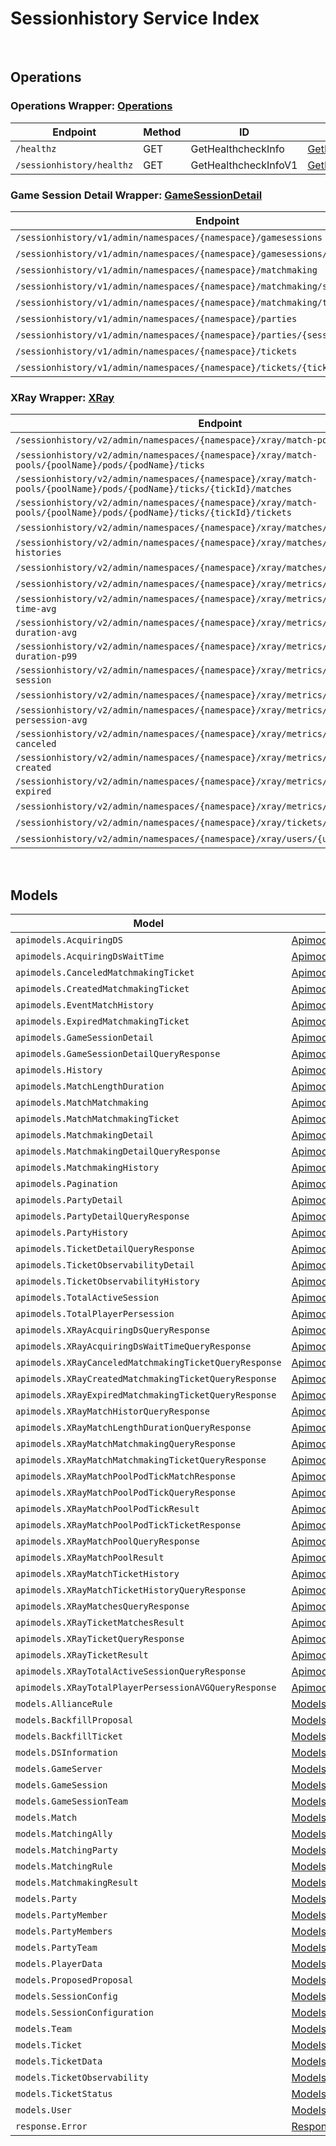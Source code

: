 # Sessionhistory Service Index

&nbsp;  

## Operations

### Operations Wrapper:  [Operations](../../src/main/java/net/accelbyte/sdk/api/sessionhistory/wrappers/Operations.java)
| Endpoint | Method | ID | Class | Example |
|---|---|---|---|---|
| `/healthz` | GET | GetHealthcheckInfo | [GetHealthcheckInfo](../../src/main/java/net/accelbyte/sdk/api/sessionhistory/operations/operations/GetHealthcheckInfo.java) | [GetHealthcheckInfo](../../samples/cli/src/main/java/net/accelbyte/sdk/cli/api/sessionhistory/operations/GetHealthcheckInfo.java) |
| `/sessionhistory/healthz` | GET | GetHealthcheckInfoV1 | [GetHealthcheckInfoV1](../../src/main/java/net/accelbyte/sdk/api/sessionhistory/operations/operations/GetHealthcheckInfoV1.java) | [GetHealthcheckInfoV1](../../samples/cli/src/main/java/net/accelbyte/sdk/cli/api/sessionhistory/operations/GetHealthcheckInfoV1.java) |

### Game Session Detail Wrapper:  [GameSessionDetail](../../src/main/java/net/accelbyte/sdk/api/sessionhistory/wrappers/GameSessionDetail.java)
| Endpoint | Method | ID | Class | Example |
|---|---|---|---|---|
| `/sessionhistory/v1/admin/namespaces/{namespace}/gamesessions` | GET | AdminQueryGameSessionDetail | [AdminQueryGameSessionDetail](../../src/main/java/net/accelbyte/sdk/api/sessionhistory/operations/game_session_detail/AdminQueryGameSessionDetail.java) | [AdminQueryGameSessionDetail](../../samples/cli/src/main/java/net/accelbyte/sdk/cli/api/sessionhistory/game_session_detail/AdminQueryGameSessionDetail.java) |
| `/sessionhistory/v1/admin/namespaces/{namespace}/gamesessions/{sessionId}` | GET | GetGameSessionDetail | [GetGameSessionDetail](../../src/main/java/net/accelbyte/sdk/api/sessionhistory/operations/game_session_detail/GetGameSessionDetail.java) | [GetGameSessionDetail](../../samples/cli/src/main/java/net/accelbyte/sdk/cli/api/sessionhistory/game_session_detail/GetGameSessionDetail.java) |
| `/sessionhistory/v1/admin/namespaces/{namespace}/matchmaking` | GET | AdminQueryMatchmakingDetail | [AdminQueryMatchmakingDetail](../../src/main/java/net/accelbyte/sdk/api/sessionhistory/operations/game_session_detail/AdminQueryMatchmakingDetail.java) | [AdminQueryMatchmakingDetail](../../samples/cli/src/main/java/net/accelbyte/sdk/cli/api/sessionhistory/game_session_detail/AdminQueryMatchmakingDetail.java) |
| `/sessionhistory/v1/admin/namespaces/{namespace}/matchmaking/session/{sessionId}` | GET | AdminGetMatchmakingDetailBySessionID | [AdminGetMatchmakingDetailBySessionID](../../src/main/java/net/accelbyte/sdk/api/sessionhistory/operations/game_session_detail/AdminGetMatchmakingDetailBySessionID.java) | [AdminGetMatchmakingDetailBySessionID](../../samples/cli/src/main/java/net/accelbyte/sdk/cli/api/sessionhistory/game_session_detail/AdminGetMatchmakingDetailBySessionID.java) |
| `/sessionhistory/v1/admin/namespaces/{namespace}/matchmaking/ticket/{ticketId}` | GET | AdminGetMatchmakingDetailByTicketID | [AdminGetMatchmakingDetailByTicketID](../../src/main/java/net/accelbyte/sdk/api/sessionhistory/operations/game_session_detail/AdminGetMatchmakingDetailByTicketID.java) | [AdminGetMatchmakingDetailByTicketID](../../samples/cli/src/main/java/net/accelbyte/sdk/cli/api/sessionhistory/game_session_detail/AdminGetMatchmakingDetailByTicketID.java) |
| `/sessionhistory/v1/admin/namespaces/{namespace}/parties` | GET | AdminQueryPartyDetail | [AdminQueryPartyDetail](../../src/main/java/net/accelbyte/sdk/api/sessionhistory/operations/game_session_detail/AdminQueryPartyDetail.java) | [AdminQueryPartyDetail](../../samples/cli/src/main/java/net/accelbyte/sdk/cli/api/sessionhistory/game_session_detail/AdminQueryPartyDetail.java) |
| `/sessionhistory/v1/admin/namespaces/{namespace}/parties/{sessionId}` | GET | GetPartyDetail | [GetPartyDetail](../../src/main/java/net/accelbyte/sdk/api/sessionhistory/operations/game_session_detail/GetPartyDetail.java) | [GetPartyDetail](../../samples/cli/src/main/java/net/accelbyte/sdk/cli/api/sessionhistory/game_session_detail/GetPartyDetail.java) |
| `/sessionhistory/v1/admin/namespaces/{namespace}/tickets` | GET | AdminQueryTicketDetail | [AdminQueryTicketDetail](../../src/main/java/net/accelbyte/sdk/api/sessionhistory/operations/game_session_detail/AdminQueryTicketDetail.java) | [AdminQueryTicketDetail](../../samples/cli/src/main/java/net/accelbyte/sdk/cli/api/sessionhistory/game_session_detail/AdminQueryTicketDetail.java) |
| `/sessionhistory/v1/admin/namespaces/{namespace}/tickets/{ticketId}` | GET | AdminTicketDetailGetByTicketID | [AdminTicketDetailGetByTicketID](../../src/main/java/net/accelbyte/sdk/api/sessionhistory/operations/game_session_detail/AdminTicketDetailGetByTicketID.java) | [AdminTicketDetailGetByTicketID](../../samples/cli/src/main/java/net/accelbyte/sdk/cli/api/sessionhistory/game_session_detail/AdminTicketDetailGetByTicketID.java) |

### XRay Wrapper:  [XRay](../../src/main/java/net/accelbyte/sdk/api/sessionhistory/wrappers/XRay.java)
| Endpoint | Method | ID | Class | Example |
|---|---|---|---|---|
| `/sessionhistory/v2/admin/namespaces/{namespace}/xray/match-pools/{poolName}` | GET | QueryXrayMatchPool | [QueryXrayMatchPool](../../src/main/java/net/accelbyte/sdk/api/sessionhistory/operations/x_ray/QueryXrayMatchPool.java) | [QueryXrayMatchPool](../../samples/cli/src/main/java/net/accelbyte/sdk/cli/api/sessionhistory/x_ray/QueryXrayMatchPool.java) |
| `/sessionhistory/v2/admin/namespaces/{namespace}/xray/match-pools/{poolName}/pods/{podName}/ticks` | GET | QueryDetailTickMatchPool | [QueryDetailTickMatchPool](../../src/main/java/net/accelbyte/sdk/api/sessionhistory/operations/x_ray/QueryDetailTickMatchPool.java) | [QueryDetailTickMatchPool](../../samples/cli/src/main/java/net/accelbyte/sdk/cli/api/sessionhistory/x_ray/QueryDetailTickMatchPool.java) |
| `/sessionhistory/v2/admin/namespaces/{namespace}/xray/match-pools/{poolName}/pods/{podName}/ticks/{tickId}/matches` | GET | QueryDetailTickMatchPoolMatches | [QueryDetailTickMatchPoolMatches](../../src/main/java/net/accelbyte/sdk/api/sessionhistory/operations/x_ray/QueryDetailTickMatchPoolMatches.java) | [QueryDetailTickMatchPoolMatches](../../samples/cli/src/main/java/net/accelbyte/sdk/cli/api/sessionhistory/x_ray/QueryDetailTickMatchPoolMatches.java) |
| `/sessionhistory/v2/admin/namespaces/{namespace}/xray/match-pools/{poolName}/pods/{podName}/ticks/{tickId}/tickets` | GET | QueryDetailTickMatchPoolTicket | [QueryDetailTickMatchPoolTicket](../../src/main/java/net/accelbyte/sdk/api/sessionhistory/operations/x_ray/QueryDetailTickMatchPoolTicket.java) | [QueryDetailTickMatchPoolTicket](../../samples/cli/src/main/java/net/accelbyte/sdk/cli/api/sessionhistory/x_ray/QueryDetailTickMatchPoolTicket.java) |
| `/sessionhistory/v2/admin/namespaces/{namespace}/xray/matches/{matchId}/histories` | GET | QueryMatchHistories | [QueryMatchHistories](../../src/main/java/net/accelbyte/sdk/api/sessionhistory/operations/x_ray/QueryMatchHistories.java) | [QueryMatchHistories](../../samples/cli/src/main/java/net/accelbyte/sdk/cli/api/sessionhistory/x_ray/QueryMatchHistories.java) |
| `/sessionhistory/v2/admin/namespaces/{namespace}/xray/matches/{matchId}/ticket-histories` | GET | QueryMatchTicketHistories | [QueryMatchTicketHistories](../../src/main/java/net/accelbyte/sdk/api/sessionhistory/operations/x_ray/QueryMatchTicketHistories.java) | [QueryMatchTicketHistories](../../samples/cli/src/main/java/net/accelbyte/sdk/cli/api/sessionhistory/x_ray/QueryMatchTicketHistories.java) |
| `/sessionhistory/v2/admin/namespaces/{namespace}/xray/matches/{matchId}/tickets` | GET | QueryXrayMatch | [QueryXrayMatch](../../src/main/java/net/accelbyte/sdk/api/sessionhistory/operations/x_ray/QueryXrayMatch.java) | [QueryXrayMatch](../../samples/cli/src/main/java/net/accelbyte/sdk/cli/api/sessionhistory/x_ray/QueryXrayMatch.java) |
| `/sessionhistory/v2/admin/namespaces/{namespace}/xray/metrics/acquiring-ds` | GET | QueryAcquiringDS | [QueryAcquiringDS](../../src/main/java/net/accelbyte/sdk/api/sessionhistory/operations/x_ray/QueryAcquiringDS.java) | [QueryAcquiringDS](../../samples/cli/src/main/java/net/accelbyte/sdk/cli/api/sessionhistory/x_ray/QueryAcquiringDS.java) |
| `/sessionhistory/v2/admin/namespaces/{namespace}/xray/metrics/acquiring-ds-wait-time-avg` | GET | QueryAcquiringDSWaitTimeAvg | [QueryAcquiringDSWaitTimeAvg](../../src/main/java/net/accelbyte/sdk/api/sessionhistory/operations/x_ray/QueryAcquiringDSWaitTimeAvg.java) | [QueryAcquiringDSWaitTimeAvg](../../samples/cli/src/main/java/net/accelbyte/sdk/cli/api/sessionhistory/x_ray/QueryAcquiringDSWaitTimeAvg.java) |
| `/sessionhistory/v2/admin/namespaces/{namespace}/xray/metrics/match-length-duration-avg` | GET | QueryMatchLengthDurationpAvg | [QueryMatchLengthDurationpAvg](../../src/main/java/net/accelbyte/sdk/api/sessionhistory/operations/x_ray/QueryMatchLengthDurationpAvg.java) | [QueryMatchLengthDurationpAvg](../../samples/cli/src/main/java/net/accelbyte/sdk/cli/api/sessionhistory/x_ray/QueryMatchLengthDurationpAvg.java) |
| `/sessionhistory/v2/admin/namespaces/{namespace}/xray/metrics/match-length-duration-p99` | GET | QueryMatchLengthDurationp99 | [QueryMatchLengthDurationp99](../../src/main/java/net/accelbyte/sdk/api/sessionhistory/operations/x_ray/QueryMatchLengthDurationp99.java) | [QueryMatchLengthDurationp99](../../samples/cli/src/main/java/net/accelbyte/sdk/cli/api/sessionhistory/x_ray/QueryMatchLengthDurationp99.java) |
| `/sessionhistory/v2/admin/namespaces/{namespace}/xray/metrics/total-active-session` | GET | QueryTotalActiveSession | [QueryTotalActiveSession](../../src/main/java/net/accelbyte/sdk/api/sessionhistory/operations/x_ray/QueryTotalActiveSession.java) | [QueryTotalActiveSession](../../samples/cli/src/main/java/net/accelbyte/sdk/cli/api/sessionhistory/x_ray/QueryTotalActiveSession.java) |
| `/sessionhistory/v2/admin/namespaces/{namespace}/xray/metrics/total-match` | GET | QueryTotalMatchmakingMatch | [QueryTotalMatchmakingMatch](../../src/main/java/net/accelbyte/sdk/api/sessionhistory/operations/x_ray/QueryTotalMatchmakingMatch.java) | [QueryTotalMatchmakingMatch](../../samples/cli/src/main/java/net/accelbyte/sdk/cli/api/sessionhistory/x_ray/QueryTotalMatchmakingMatch.java) |
| `/sessionhistory/v2/admin/namespaces/{namespace}/xray/metrics/total-player-persession-avg` | GET | QueryTotalPlayerPersession | [QueryTotalPlayerPersession](../../src/main/java/net/accelbyte/sdk/api/sessionhistory/operations/x_ray/QueryTotalPlayerPersession.java) | [QueryTotalPlayerPersession](../../samples/cli/src/main/java/net/accelbyte/sdk/cli/api/sessionhistory/x_ray/QueryTotalPlayerPersession.java) |
| `/sessionhistory/v2/admin/namespaces/{namespace}/xray/metrics/total-ticket-canceled` | GET | QueryTotalMatchmakingCanceled | [QueryTotalMatchmakingCanceled](../../src/main/java/net/accelbyte/sdk/api/sessionhistory/operations/x_ray/QueryTotalMatchmakingCanceled.java) | [QueryTotalMatchmakingCanceled](../../samples/cli/src/main/java/net/accelbyte/sdk/cli/api/sessionhistory/x_ray/QueryTotalMatchmakingCanceled.java) |
| `/sessionhistory/v2/admin/namespaces/{namespace}/xray/metrics/total-ticket-created` | GET | QueryTotalMatchmakingCreated | [QueryTotalMatchmakingCreated](../../src/main/java/net/accelbyte/sdk/api/sessionhistory/operations/x_ray/QueryTotalMatchmakingCreated.java) | [QueryTotalMatchmakingCreated](../../samples/cli/src/main/java/net/accelbyte/sdk/cli/api/sessionhistory/x_ray/QueryTotalMatchmakingCreated.java) |
| `/sessionhistory/v2/admin/namespaces/{namespace}/xray/metrics/total-ticket-expired` | GET | QueryTotalMatchmakingExpired | [QueryTotalMatchmakingExpired](../../src/main/java/net/accelbyte/sdk/api/sessionhistory/operations/x_ray/QueryTotalMatchmakingExpired.java) | [QueryTotalMatchmakingExpired](../../samples/cli/src/main/java/net/accelbyte/sdk/cli/api/sessionhistory/x_ray/QueryTotalMatchmakingExpired.java) |
| `/sessionhistory/v2/admin/namespaces/{namespace}/xray/metrics/total-ticket-match` | GET | QueryTotalMatchmakingMatchTicket | [QueryTotalMatchmakingMatchTicket](../../src/main/java/net/accelbyte/sdk/api/sessionhistory/operations/x_ray/QueryTotalMatchmakingMatchTicket.java) | [QueryTotalMatchmakingMatchTicket](../../samples/cli/src/main/java/net/accelbyte/sdk/cli/api/sessionhistory/x_ray/QueryTotalMatchmakingMatchTicket.java) |
| `/sessionhistory/v2/admin/namespaces/{namespace}/xray/tickets/{ticketId}` | GET | QueryXrayTimelineByTicketID | [QueryXrayTimelineByTicketID](../../src/main/java/net/accelbyte/sdk/api/sessionhistory/operations/x_ray/QueryXrayTimelineByTicketID.java) | [QueryXrayTimelineByTicketID](../../samples/cli/src/main/java/net/accelbyte/sdk/cli/api/sessionhistory/x_ray/QueryXrayTimelineByTicketID.java) |
| `/sessionhistory/v2/admin/namespaces/{namespace}/xray/users/{userId}/tickets` | GET | QueryXrayTimelineByUserID | [QueryXrayTimelineByUserID](../../src/main/java/net/accelbyte/sdk/api/sessionhistory/operations/x_ray/QueryXrayTimelineByUserID.java) | [QueryXrayTimelineByUserID](../../samples/cli/src/main/java/net/accelbyte/sdk/cli/api/sessionhistory/x_ray/QueryXrayTimelineByUserID.java) |


&nbsp;  

## Models

| Model | Class |
|---|---|
| `apimodels.AcquiringDS` | [ApimodelsAcquiringDS](../../src/main/java/net/accelbyte/sdk/api/sessionhistory/models/ApimodelsAcquiringDS.java) |
| `apimodels.AcquiringDsWaitTime` | [ApimodelsAcquiringDsWaitTime](../../src/main/java/net/accelbyte/sdk/api/sessionhistory/models/ApimodelsAcquiringDsWaitTime.java) |
| `apimodels.CanceledMatchmakingTicket` | [ApimodelsCanceledMatchmakingTicket](../../src/main/java/net/accelbyte/sdk/api/sessionhistory/models/ApimodelsCanceledMatchmakingTicket.java) |
| `apimodels.CreatedMatchmakingTicket` | [ApimodelsCreatedMatchmakingTicket](../../src/main/java/net/accelbyte/sdk/api/sessionhistory/models/ApimodelsCreatedMatchmakingTicket.java) |
| `apimodels.EventMatchHistory` | [ApimodelsEventMatchHistory](../../src/main/java/net/accelbyte/sdk/api/sessionhistory/models/ApimodelsEventMatchHistory.java) |
| `apimodels.ExpiredMatchmakingTicket` | [ApimodelsExpiredMatchmakingTicket](../../src/main/java/net/accelbyte/sdk/api/sessionhistory/models/ApimodelsExpiredMatchmakingTicket.java) |
| `apimodels.GameSessionDetail` | [ApimodelsGameSessionDetail](../../src/main/java/net/accelbyte/sdk/api/sessionhistory/models/ApimodelsGameSessionDetail.java) |
| `apimodels.GameSessionDetailQueryResponse` | [ApimodelsGameSessionDetailQueryResponse](../../src/main/java/net/accelbyte/sdk/api/sessionhistory/models/ApimodelsGameSessionDetailQueryResponse.java) |
| `apimodels.History` | [ApimodelsHistory](../../src/main/java/net/accelbyte/sdk/api/sessionhistory/models/ApimodelsHistory.java) |
| `apimodels.MatchLengthDuration` | [ApimodelsMatchLengthDuration](../../src/main/java/net/accelbyte/sdk/api/sessionhistory/models/ApimodelsMatchLengthDuration.java) |
| `apimodels.MatchMatchmaking` | [ApimodelsMatchMatchmaking](../../src/main/java/net/accelbyte/sdk/api/sessionhistory/models/ApimodelsMatchMatchmaking.java) |
| `apimodels.MatchMatchmakingTicket` | [ApimodelsMatchMatchmakingTicket](../../src/main/java/net/accelbyte/sdk/api/sessionhistory/models/ApimodelsMatchMatchmakingTicket.java) |
| `apimodels.MatchmakingDetail` | [ApimodelsMatchmakingDetail](../../src/main/java/net/accelbyte/sdk/api/sessionhistory/models/ApimodelsMatchmakingDetail.java) |
| `apimodels.MatchmakingDetailQueryResponse` | [ApimodelsMatchmakingDetailQueryResponse](../../src/main/java/net/accelbyte/sdk/api/sessionhistory/models/ApimodelsMatchmakingDetailQueryResponse.java) |
| `apimodels.MatchmakingHistory` | [ApimodelsMatchmakingHistory](../../src/main/java/net/accelbyte/sdk/api/sessionhistory/models/ApimodelsMatchmakingHistory.java) |
| `apimodels.Pagination` | [ApimodelsPagination](../../src/main/java/net/accelbyte/sdk/api/sessionhistory/models/ApimodelsPagination.java) |
| `apimodels.PartyDetail` | [ApimodelsPartyDetail](../../src/main/java/net/accelbyte/sdk/api/sessionhistory/models/ApimodelsPartyDetail.java) |
| `apimodels.PartyDetailQueryResponse` | [ApimodelsPartyDetailQueryResponse](../../src/main/java/net/accelbyte/sdk/api/sessionhistory/models/ApimodelsPartyDetailQueryResponse.java) |
| `apimodels.PartyHistory` | [ApimodelsPartyHistory](../../src/main/java/net/accelbyte/sdk/api/sessionhistory/models/ApimodelsPartyHistory.java) |
| `apimodels.TicketDetailQueryResponse` | [ApimodelsTicketDetailQueryResponse](../../src/main/java/net/accelbyte/sdk/api/sessionhistory/models/ApimodelsTicketDetailQueryResponse.java) |
| `apimodels.TicketObservabilityDetail` | [ApimodelsTicketObservabilityDetail](../../src/main/java/net/accelbyte/sdk/api/sessionhistory/models/ApimodelsTicketObservabilityDetail.java) |
| `apimodels.TicketObservabilityHistory` | [ApimodelsTicketObservabilityHistory](../../src/main/java/net/accelbyte/sdk/api/sessionhistory/models/ApimodelsTicketObservabilityHistory.java) |
| `apimodels.TotalActiveSession` | [ApimodelsTotalActiveSession](../../src/main/java/net/accelbyte/sdk/api/sessionhistory/models/ApimodelsTotalActiveSession.java) |
| `apimodels.TotalPlayerPersession` | [ApimodelsTotalPlayerPersession](../../src/main/java/net/accelbyte/sdk/api/sessionhistory/models/ApimodelsTotalPlayerPersession.java) |
| `apimodels.XRayAcquiringDsQueryResponse` | [ApimodelsXRayAcquiringDsQueryResponse](../../src/main/java/net/accelbyte/sdk/api/sessionhistory/models/ApimodelsXRayAcquiringDsQueryResponse.java) |
| `apimodels.XRayAcquiringDsWaitTimeQueryResponse` | [ApimodelsXRayAcquiringDsWaitTimeQueryResponse](../../src/main/java/net/accelbyte/sdk/api/sessionhistory/models/ApimodelsXRayAcquiringDsWaitTimeQueryResponse.java) |
| `apimodels.XRayCanceledMatchmakingTicketQueryResponse` | [ApimodelsXRayCanceledMatchmakingTicketQueryResponse](../../src/main/java/net/accelbyte/sdk/api/sessionhistory/models/ApimodelsXRayCanceledMatchmakingTicketQueryResponse.java) |
| `apimodels.XRayCreatedMatchmakingTicketQueryResponse` | [ApimodelsXRayCreatedMatchmakingTicketQueryResponse](../../src/main/java/net/accelbyte/sdk/api/sessionhistory/models/ApimodelsXRayCreatedMatchmakingTicketQueryResponse.java) |
| `apimodels.XRayExpiredMatchmakingTicketQueryResponse` | [ApimodelsXRayExpiredMatchmakingTicketQueryResponse](../../src/main/java/net/accelbyte/sdk/api/sessionhistory/models/ApimodelsXRayExpiredMatchmakingTicketQueryResponse.java) |
| `apimodels.XRayMatchHistorQueryResponse` | [ApimodelsXRayMatchHistorQueryResponse](../../src/main/java/net/accelbyte/sdk/api/sessionhistory/models/ApimodelsXRayMatchHistorQueryResponse.java) |
| `apimodels.XRayMatchLengthDurationQueryResponse` | [ApimodelsXRayMatchLengthDurationQueryResponse](../../src/main/java/net/accelbyte/sdk/api/sessionhistory/models/ApimodelsXRayMatchLengthDurationQueryResponse.java) |
| `apimodels.XRayMatchMatchmakingQueryResponse` | [ApimodelsXRayMatchMatchmakingQueryResponse](../../src/main/java/net/accelbyte/sdk/api/sessionhistory/models/ApimodelsXRayMatchMatchmakingQueryResponse.java) |
| `apimodels.XRayMatchMatchmakingTicketQueryResponse` | [ApimodelsXRayMatchMatchmakingTicketQueryResponse](../../src/main/java/net/accelbyte/sdk/api/sessionhistory/models/ApimodelsXRayMatchMatchmakingTicketQueryResponse.java) |
| `apimodels.XRayMatchPoolPodTickMatchResponse` | [ApimodelsXRayMatchPoolPodTickMatchResponse](../../src/main/java/net/accelbyte/sdk/api/sessionhistory/models/ApimodelsXRayMatchPoolPodTickMatchResponse.java) |
| `apimodels.XRayMatchPoolPodTickQueryResponse` | [ApimodelsXRayMatchPoolPodTickQueryResponse](../../src/main/java/net/accelbyte/sdk/api/sessionhistory/models/ApimodelsXRayMatchPoolPodTickQueryResponse.java) |
| `apimodels.XRayMatchPoolPodTickResult` | [ApimodelsXRayMatchPoolPodTickResult](../../src/main/java/net/accelbyte/sdk/api/sessionhistory/models/ApimodelsXRayMatchPoolPodTickResult.java) |
| `apimodels.XRayMatchPoolPodTickTicketResponse` | [ApimodelsXRayMatchPoolPodTickTicketResponse](../../src/main/java/net/accelbyte/sdk/api/sessionhistory/models/ApimodelsXRayMatchPoolPodTickTicketResponse.java) |
| `apimodels.XRayMatchPoolQueryResponse` | [ApimodelsXRayMatchPoolQueryResponse](../../src/main/java/net/accelbyte/sdk/api/sessionhistory/models/ApimodelsXRayMatchPoolQueryResponse.java) |
| `apimodels.XRayMatchPoolResult` | [ApimodelsXRayMatchPoolResult](../../src/main/java/net/accelbyte/sdk/api/sessionhistory/models/ApimodelsXRayMatchPoolResult.java) |
| `apimodels.XRayMatchTicketHistory` | [ApimodelsXRayMatchTicketHistory](../../src/main/java/net/accelbyte/sdk/api/sessionhistory/models/ApimodelsXRayMatchTicketHistory.java) |
| `apimodels.XRayMatchTicketHistoryQueryResponse` | [ApimodelsXRayMatchTicketHistoryQueryResponse](../../src/main/java/net/accelbyte/sdk/api/sessionhistory/models/ApimodelsXRayMatchTicketHistoryQueryResponse.java) |
| `apimodels.XRayMatchesQueryResponse` | [ApimodelsXRayMatchesQueryResponse](../../src/main/java/net/accelbyte/sdk/api/sessionhistory/models/ApimodelsXRayMatchesQueryResponse.java) |
| `apimodels.XRayTicketMatchesResult` | [ApimodelsXRayTicketMatchesResult](../../src/main/java/net/accelbyte/sdk/api/sessionhistory/models/ApimodelsXRayTicketMatchesResult.java) |
| `apimodels.XRayTicketQueryResponse` | [ApimodelsXRayTicketQueryResponse](../../src/main/java/net/accelbyte/sdk/api/sessionhistory/models/ApimodelsXRayTicketQueryResponse.java) |
| `apimodels.XRayTicketResult` | [ApimodelsXRayTicketResult](../../src/main/java/net/accelbyte/sdk/api/sessionhistory/models/ApimodelsXRayTicketResult.java) |
| `apimodels.XRayTotalActiveSessionQueryResponse` | [ApimodelsXRayTotalActiveSessionQueryResponse](../../src/main/java/net/accelbyte/sdk/api/sessionhistory/models/ApimodelsXRayTotalActiveSessionQueryResponse.java) |
| `apimodels.XRayTotalPlayerPersessionAVGQueryResponse` | [ApimodelsXRayTotalPlayerPersessionAVGQueryResponse](../../src/main/java/net/accelbyte/sdk/api/sessionhistory/models/ApimodelsXRayTotalPlayerPersessionAVGQueryResponse.java) |
| `models.AllianceRule` | [ModelsAllianceRule](../../src/main/java/net/accelbyte/sdk/api/sessionhistory/models/ModelsAllianceRule.java) |
| `models.BackfillProposal` | [ModelsBackfillProposal](../../src/main/java/net/accelbyte/sdk/api/sessionhistory/models/ModelsBackfillProposal.java) |
| `models.BackfillTicket` | [ModelsBackfillTicket](../../src/main/java/net/accelbyte/sdk/api/sessionhistory/models/ModelsBackfillTicket.java) |
| `models.DSInformation` | [ModelsDSInformation](../../src/main/java/net/accelbyte/sdk/api/sessionhistory/models/ModelsDSInformation.java) |
| `models.GameServer` | [ModelsGameServer](../../src/main/java/net/accelbyte/sdk/api/sessionhistory/models/ModelsGameServer.java) |
| `models.GameSession` | [ModelsGameSession](../../src/main/java/net/accelbyte/sdk/api/sessionhistory/models/ModelsGameSession.java) |
| `models.GameSessionTeam` | [ModelsGameSessionTeam](../../src/main/java/net/accelbyte/sdk/api/sessionhistory/models/ModelsGameSessionTeam.java) |
| `models.Match` | [ModelsMatch](../../src/main/java/net/accelbyte/sdk/api/sessionhistory/models/ModelsMatch.java) |
| `models.MatchingAlly` | [ModelsMatchingAlly](../../src/main/java/net/accelbyte/sdk/api/sessionhistory/models/ModelsMatchingAlly.java) |
| `models.MatchingParty` | [ModelsMatchingParty](../../src/main/java/net/accelbyte/sdk/api/sessionhistory/models/ModelsMatchingParty.java) |
| `models.MatchingRule` | [ModelsMatchingRule](../../src/main/java/net/accelbyte/sdk/api/sessionhistory/models/ModelsMatchingRule.java) |
| `models.MatchmakingResult` | [ModelsMatchmakingResult](../../src/main/java/net/accelbyte/sdk/api/sessionhistory/models/ModelsMatchmakingResult.java) |
| `models.Party` | [ModelsParty](../../src/main/java/net/accelbyte/sdk/api/sessionhistory/models/ModelsParty.java) |
| `models.PartyMember` | [ModelsPartyMember](../../src/main/java/net/accelbyte/sdk/api/sessionhistory/models/ModelsPartyMember.java) |
| `models.PartyMembers` | [ModelsPartyMembers](../../src/main/java/net/accelbyte/sdk/api/sessionhistory/models/ModelsPartyMembers.java) |
| `models.PartyTeam` | [ModelsPartyTeam](../../src/main/java/net/accelbyte/sdk/api/sessionhistory/models/ModelsPartyTeam.java) |
| `models.PlayerData` | [ModelsPlayerData](../../src/main/java/net/accelbyte/sdk/api/sessionhistory/models/ModelsPlayerData.java) |
| `models.ProposedProposal` | [ModelsProposedProposal](../../src/main/java/net/accelbyte/sdk/api/sessionhistory/models/ModelsProposedProposal.java) |
| `models.SessionConfig` | [ModelsSessionConfig](../../src/main/java/net/accelbyte/sdk/api/sessionhistory/models/ModelsSessionConfig.java) |
| `models.SessionConfiguration` | [ModelsSessionConfiguration](../../src/main/java/net/accelbyte/sdk/api/sessionhistory/models/ModelsSessionConfiguration.java) |
| `models.Team` | [ModelsTeam](../../src/main/java/net/accelbyte/sdk/api/sessionhistory/models/ModelsTeam.java) |
| `models.Ticket` | [ModelsTicket](../../src/main/java/net/accelbyte/sdk/api/sessionhistory/models/ModelsTicket.java) |
| `models.TicketData` | [ModelsTicketData](../../src/main/java/net/accelbyte/sdk/api/sessionhistory/models/ModelsTicketData.java) |
| `models.TicketObservability` | [ModelsTicketObservability](../../src/main/java/net/accelbyte/sdk/api/sessionhistory/models/ModelsTicketObservability.java) |
| `models.TicketStatus` | [ModelsTicketStatus](../../src/main/java/net/accelbyte/sdk/api/sessionhistory/models/ModelsTicketStatus.java) |
| `models.User` | [ModelsUser](../../src/main/java/net/accelbyte/sdk/api/sessionhistory/models/ModelsUser.java) |
| `response.Error` | [ResponseError](../../src/main/java/net/accelbyte/sdk/api/sessionhistory/models/ResponseError.java) |
